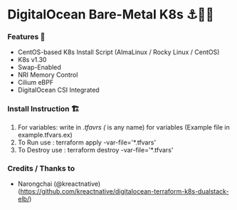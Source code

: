 # DigitalOcean Bare-Metal K8s ⚓🛞🐋

### Features 🌟
* CentOS-based K8s Install Script (AlmaLinux / Rocky Linux / CentOS)
* K8s v1.30
* Swap-Enabled
* NRI Memory Control
* Cilium eBPF
* DigitalOcean CSI Integrated

### Install Instruction 🏗️
1. For variables: write in *.tfavrs (* is any name) for variables (Example file in example.tfvars.ex)
2. To Run use : terraform apply -var-file='*.tfvars'
3. To Destroy use : terraform destroy -var-file='*.tfvars'

### Credits / Thanks to
* Narongchai (@kreactnative) (https://github.com/kreactnative/digitalocean-terraform-k8s-dualstack-elb/)
